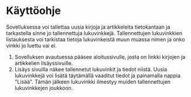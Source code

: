 # Käyttöohje

Sovelluksessa voi tallettaa uusia kirjoja ja artikkeleita tietokantaan ja tarkastella sinne jo tallennettuja lukuvinkkejä. Tallennettujen 
lukuvinkkien listauksesta voi tarkistaa tietoja lukuvinkeistä muun muassa nimen ja onko vinkki jo luettu vai ei.

1. Sovelluksen avautuessa pääsee aloitussivulle, josta on linkki kirjojen ja artikkelien lisäyssivuille.
2. Lisäys sivuilla näkee tallennetut lukuvinkit ja tiedot niistä. Uusia lukuvinkkejä voi lisätä täytämällä vaaditut 
   tiedot ja painamalla nappia "Lisää". Tämän jälkeen lukuvinkki ilmestyy muiden tallennettujen lukuvinkkejen joukkoon.
